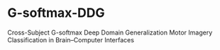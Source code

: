 # G-softmax-DDG
Cross-Subject G-softmax Deep Domain Generalization Motor Imagery Classification in Brain–Computer Interfaces

